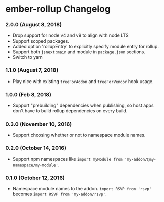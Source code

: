 # ember-rollup Changelog

### 2.0.0 (August 8, 2018)

  - Drop support for node v4 and v9 to align with node LTS
  - Support scoped packages.
  - Added option 'rollupEntry' to explicitly specify module entry for rollup.
  - Support both `jsnext:main` and module in `package.json` sections.
  - Switch to yarn

### 1.1.0 (August 7, 2018)

  - Play nice with existing `treeForAddon` and `treeForVendor` hook usage.

### 1.0.0 (Feb 8, 2018)

- Support "prebuilding" dependencies when publishing, so host apps don't have to build rollup dependencies on every build.

### 0.3.0 (November 10, 2016)

  - Support choosing whether or not to namespace module names.

### 0.2.0 (October 14, 2016)

  - Support npm namespaces like `import myModule from 'my-addon/@my-namespace/my-module'`.


### 0.1.0 (October 12, 2016)

  - Namespace module names to the addon. `import RSVP from 'rsvp'` becomes `import RSVP from 'my-addon/rsvp'`.
